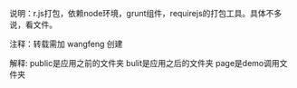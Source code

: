 
说明：r.js打包，依赖node环境，grunt组件，requirejs的打包工具。具体不多说，看文件。

注释：转载需加 wangfeng 创建

解释:
public是应用之前的文件夹
bulit是应用之后的文件夹
page是demo调用文件夹


